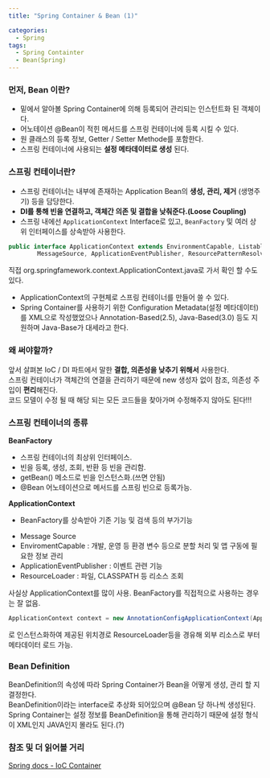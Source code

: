 ```yaml
---
title: "Spring Container & Bean (1)"

categories:
  - Spring
tags:
  - Spring Containter
  - Bean(Spring)
---
```

### 먼저, Bean 이란?
* 밑에서 알아볼 Spring Container에 의해 등록되어 관리되는 인스턴트화 된 객체이다.  
* 어노테이션 @Bean이 적힌 메서드를 스프링 컨테이너에 등록 시킬 수 있다.
* 원 클래스의 등록 정보, Getter / Setter Methode를 포함한다.
* 스프링 컨테이너에 사용되는 **설정 메타데이터로 생성** 된다.


### 스프링 컨테이너란?  
* 스프링 컨테이너는 내부에 존재하는 Application Bean의 **생성, 관리, 제거** (생명주기) 등을 담당한다.
* **DI를 통해 빈을 연결하고, 객체간 의존 및 결합을 낮춰준다.(Loose Coupling)**
* 스프링 내에선 ```ApplicationContext``` Interface로 있고, ```BeanFactory``` 및 여러 상위 인터페이스를 상속받아 사용한다.  
```java
public interface ApplicationContext extends EnvironmentCapable, ListableBeanFactory, HierarchicalBeanFactory,
		MessageSource, ApplicationEventPublisher, ResourcePatternResolver{...}
```
직접 org.springfamework.context.ApplicationContext.java로 가서 확인 할 수도 있다.  
* ApplicationContext의 구현체로 스프링 컨테이너를 만들어 쓸 수 있다.
* Spring Container를 사용하기 위한 Configuration Metadata(설정 메타데이터)를 XML으로 작성했었으나 Annotation-Based(2.5), Java-Based(3.0) 등도 지원하며 Java-Base가 대세라고 한다.      


### 왜 써야할까?  
앞서 살펴본 IoC / DI 파트에서 말한 **결합, 의존성을 낮추기 위해서** 사용한다.  
스프링 컨테이너가 객체간의 연결을 관리하기 때문에 new 생성자 없이 참조, 의존성 주입이 **편리**해진다.    
코드 모델이 수정 될 때 해당 되는 모든 코드들을 찾아가며 수정해주지 않아도 된다!!!  

### 스프링 컨테이너의 종류  
**BeanFactory**  
* 스프링 컨테이너의 최상위 인터페이스.
* 빈을 등록, 생성, 조회, 반환 등 빈을 관리함.
* getBean() 메소드로 빈을 인스턴스화.(쓰면 안됨)
* @Bean 어노테이션으로 메서드를 스프링 빈으로 등록가능.

**ApplicationContext**  
* BeanFactory를 상속받아 기존 기능 및 검색 등의 부가기능
 - Message Source
 - EnviromentCapable : 개발, 운영 등 환경 변수 등으로 분할 처리 및 앱 구동에 필요한 정보 관리
 - ApplicationEventPublisher : 이벤트 관련 기능
 - ResourceLoader : 파일, CLASSPATH 등 리소스 조회

사실상 ApplicationContext를 많이 사용. BeanFactory를 직접적으로 사용하는 경우는 잘 없음.  
```java
ApplicationContext context = new AnnotationConfigApplicationContext(AppConfig.class);
```
로 인스턴스화하여 제공된 위치경로 ResourceLoader등을 경유해 외부 리소스로 부터 메타데이터 로드 가능.  

### Bean Definition
BeanDefinition의 속성에 따라 Spring Container가 Bean을 어떻게 생성, 관리 할 지 결정한다.    
BeanDefinition이라는 interface로 추상화 되어있으며 @Bean 당 하나씩 생성된다.  
Spring Container는 설정 정보를 BeanDefinition을 통해 관리하기 때문에 설정 형식이 XML인지 JAVA인지 몰라도 된다.(?)  


### 참조 및 더 읽어볼 거리
[Spring docs - IoC Container](https://docs.spring.io/spring-framework/docs/current/reference/html/core.html#beans-basics)  

